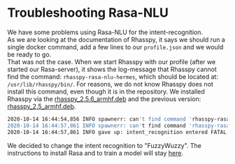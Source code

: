 # Troubleshooting Rasa-NLU

We have some problems using Rasa-NLU for the intent-recognition.  
As we are looking at the documentation of Rhasspy, it says we should run a single docker command, add a few lines to our ``profile.json`` and we would be ready to go.  
That was not the case. When we start Rhasspy with our profile (after we started our Rasa-server), it shows the log-message that Rhasspy cannot find the command: ``rhasspy-rasa-nlu-hermes``, which should be located at: ``/usr/lib/rhasspy/bin/``.
For reasons, we do not know Rhasspy does not install this command, even though it is in the repository.
We installed Rhasspy via the [rhasspy_2.5.6_armhf.deb](https://github.com/rhasspy/rhasspy/releases) and the previous version: [rhasspy_2.5_armhf.deb](https://github.com/rhasspy/rhasspy/releases).

````bash
2020-10-14 16:44:54,856 INFO spawnerr: can't find command 'rhasspy-rasa-nlu-hermes'
2020-10-14 16:44:57,861 INFO spawnerr: can't find command 'rhasspy-rasa-nlu-hermes'
2020-10-14 16:44:57,861 INFO gave up: intent_recognition entered FATAL state, too many start retries too quickly
````

We decided to change the intent recognition to "FuzzyWuzzy". The instructions to install Rasa and to train a model will stay [here](./../rasanlu.md).